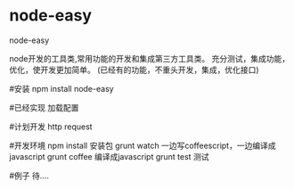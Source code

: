 node-easy
=========
node-easy

node开发的工具类,常用功能的开发和集成第三方工具类。
充分测试，集成功能，优化，使开发更加简单。
(已经有的功能，不重头开发，集成，优化接口)

#安装
npm install node-easy


#已经实现
加载配置


#计划开发
http request 


#开发环境
npm install   安装包
grunt watch   一边写coffeescript，一边编译成javascript 
grunt coffee  编译成javascript
grunt test    测试


#例子
待....

